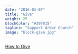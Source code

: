 ```yaml
---
date: "2016-01-07"
title: "Give"
weight: 25
blockColor: "#307015"
tagline: "Support Arbor Church"
image: "block-give.jpg"
---
```


<div class="page-buttons">
  <a href="https://arborchurch.churchcenteronline.com/giving">How to Give</a>
</div>
